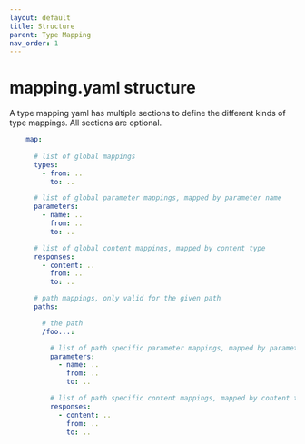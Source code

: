 ```yaml
---
layout: default
title: Structure
parent: Type Mapping
nav_order: 1
---
```


# mapping.yaml structure

A type mapping yaml has multiple sections to define the different kinds of type mappings. All sections
 are optional.

```yaml
    map:
    
      # list of global mappings
      types:
        - from: ..
          to: ..

      # list of global parameter mappings, mapped by parameter name
      parameters:
        - name: ..
          from: ..
          to: ..

      # list of global content mappings, mapped by content type
      responses:    
        - content: ..
          from: ..
          to: ..

      # path mappings, only valid for the given path
      paths:

        # the path
        /foo...:

          # list of path specific parameter mappings, mapped by parameter name
          parameters:
            - name: ..
              from: ..
              to: ..

          # list of path specific content mappings, mapped by content type
          responses:    
            - content: ..
              from: ..
              to: ..

```
